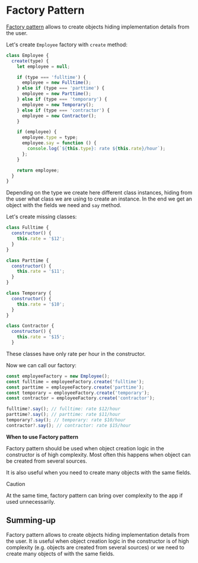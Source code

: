 # Factory Pattern

[Factory pattern](https://monsterlessons.com/project/lessons/factory-pattern-v-javascript) allows to create objects hiding implementation details from the user.

Let's create `Employee` factory with `create` method:

```js
class Employee {
  create(type) {
    let employee = null;

    if (type === 'fulltime') {
      employee = new Fulltime();
    } else if (type === 'parttime') {
      employee = new Parttime();
    } else if (type === 'temporary') {
      employee = new Temporary();
    } else if (type === 'contractor') {
      employee = new Contractor();
    }

    if (employee) {
      employee.type = type;
      employee.say = function () {
        console.log(`${this.type}: rate ${this.rate}/hour`);
      };
    }

    return employee;
  }
}
```

Depending on the type we create here different class instances, hiding from the user what class we are using to create an instance. In the end we get an object with the fields we need and `say` method.

Let's create missing classes:

```js
class Fulltime {
  constructor() {
    this.rate = '$12';
  }
}

class Parttime {
  constructor() {
    this.rate = '$11';
  }
}

class Temporary {
  constructor() {
    this.rate = '$10';
  }
}

class Contractor {
  constructor() {
    this.rate = '$15';
  }
```

These classes have only rate per hour in the constructor.

Now we can call our factory:

```js
const employeeFactory = new Employee();
const fulltime = employeeFactory.create('fulltime');
const parttime = employeeFactory.create('parttime');
const temporary = employeeFactory.create('temporary');
const contractor = employeeFactory.create('contractor');

fulltime?.say(); // fulltime: rate $12/hour
parttime?.say(); // parttime: rate $11/hour
temporary?.say(); // temporary: rate $10/hour
contractor?.say(); // contractor: rate $15/hour
```

**When to use Factory pattern**

Factory pattern should be used when object creation logic in the constructor is of high complexity. Most often this happens when object can be created from several sources.

It is also useful when you need to create many objects with the same fields.

> [!CAUTION]
> At the same time, factory pattern can bring over complexity to the app if used unnecessarily.

## Summing-up

Factory pattern allows to create objects hiding implementation details from the user. It is useful when object creation logic in the constructor is of high complexity (e.g. objects are created from several sources) or we need to create many objects of with the same fields.
